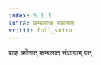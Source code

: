 ```yaml
---
index: 5.1.3
sutra: कम्बलाच्च संज्ञायाम्
vritti: full_sutra
---
```


प्राक् क्रीतात् कम्बलात् संज्ञायाम् यत् 
